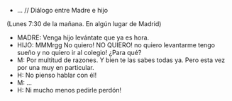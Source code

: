- ...
// Diálogo entre Madre e hijo
  
(Lunes 7:30 de la mañana. En algún lugar de Madrid)

- MADRE: Venga hijo levántate que ya es hora.
- HIJO: MMMrgg No quiero! NO QUIERO! no quiero levantarme tengo sueño y no quiero ir al colegio! ¿Para qué?
- M: Por multitud de razones. Y bien te las sabes todas ya. Pero esta vez por una muy en particular.
- H: No pienso hablar con él!
- M: ...
- H: Ni mucho menos pedirle perdón!
